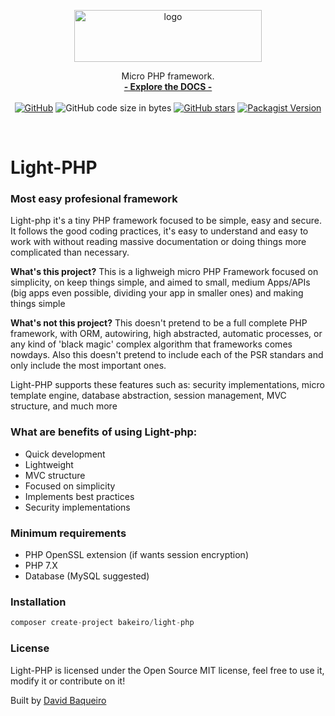 <p align="center">

  <a href="https://bakeiro.github.io/Light-PHP-documentation/">
    <img src="https://github.com/bakeiro/Light-PHP/blob/7c5e7aa0993bdb48a17bdbe19d780826648794c6/src/view/www/src/images/logo.png" alt="logo" width=300 height=83>
  </a>
  <p align="center">
    Micro PHP framework.
    <br>
    <a href="https://bakeiro.github.io/Light-PHP-documentation/"><strong>- Explore the DOCS -</strong></a>
    <br><br>
<a href="https://github.com/bakeiro/Light-PHP/blob/master/LICENSE.md"><img alt="GitHub" src="https://img.shields.io/github/license/bakeiro/light-PHP"></a>
<img alt="GitHub code size in bytes" src="https://img.shields.io/github/languages/code-size/bakeiro/light-php">
<a href="https://github.com/bakeiro/Light-PHP/stargazers"><img alt="GitHub stars" src="https://img.shields.io/github/stars/bakeiro/Light-PHP"></a>
<a href="https://packagist.org/packages/bakeiro/light-php"><img alt="Packagist Version" src="https://img.shields.io/packagist/v/bakeiro/light-php?color=green"></a>

  </p>
</p>
<br>

# Light-PHP

### Most easy profesional framework

Light-php it's a tiny PHP framework focused to be simple, easy and secure. It follows the good coding practices, it's easy to understand and easy to work with without reading massive documentation or doing things more complicated than necessary.

**What's this project?**
This is a lighweigh micro PHP Framework focused on simplicity, on keep things simple, and aimed to small, medium Apps/APIs (big apps even possible, dividing your app in smaller ones) and making things simple

**What's not this project?**
This doesn't pretend to be a full complete PHP framework, with ORM, autowiring, high abstracted, automatic processes, or any kind of 'black magic' complex algorithm that frameworks comes nowdays. Also this doesn't pretend to include each of the PSR standars and only include the most important ones.

Light-PHP supports these features such as: security implementations, micro template engine, database abstraction, session management, MVC structure, and much more

### What are benefits of using Light-php:

- Quick development
- Lightweight
- MVC structure
- Focused on simplicity
- Implements best practices
- Security implementations

### Minimum requirements

- PHP OpenSSL extension (if wants session encryption)
- PHP 7.X
- Database (MySQL suggested)

### Installation

```php
composer create-project bakeiro/light-php
```

### License

Light-PHP is licensed under the Open Source MIT license, feel free to use it, modify it or contribute on it!</p>
Built by [David Baqueiro](https://davidbaqueiro.com)
